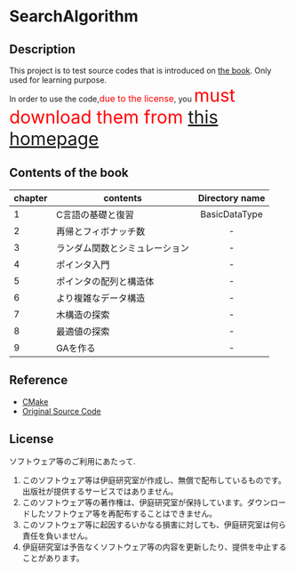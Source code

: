 # SearchAlgorithm 
## Description 
This project is to test source codes that is introduced on [the book](https://www.ohmsha.co.jp/book/9784274067303/). 
Only used for learning purpose.  
In order to use the code,<font size="3" color="red">due to the license</font>, you <font size="6" color="red"> must download them from [this homepage](http://www.iba.t.u-tokyo.ac.jp/software/c_book/)</font> 
 

## Contents of the book
|chapter| contents                  | Directory name |   
|-------| --------------------------|:--------------:| 
|1      |C言語の基礎と復習             |BasicDataType   | 
|2      |再帰とフィボナッチ数          |-               |  
|3      |ランダム関数とシミュレーション |-                |  
|4      |ポインタ入門                 |-               |
|5      |ポインタの配列と構造体        |-               |
|6      |より複雑なデータ構造         |-                |
|7      |木構造の探索                |-                |
|8      |最適値の探索                |-                |
|9      |GAを作る                   |-                |


## Reference 
- [CMake](https://qiita.com/shohirose/items/45fb49c6b429e8b204ac)
- [Original Source Code](http://www.iba.t.u-tokyo.ac.jp/software/c_book/)

## License 
ソフトウェア等のご利用にあたって.   
1. このソフトウェア等は伊庭研究室が作成し、無償で配布しているものです。出版社が提供するサービスではありません。  
2. このソフトウェア等の著作権は、伊庭研究室が保持しています。ダウンロードしたソフトウェア等を再配布することはできません。  
3. このソフトウェア等に起因するいかなる損害に対しても、伊庭研究室は何ら責任を負いません。  
4. 伊庭研究室は予告なくソフトウェア等の内容を更新したり、提供を中止することがあります。  